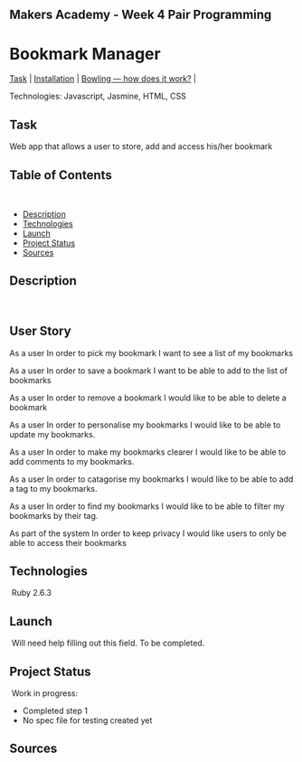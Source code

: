 ## Makers Academy - Week 4 Pair Programming

Bookmark Manager
=================

[Task](#Task) | [Installation](#Installation) | [Bowling — how does it work?](#Bowling) |

Technologies: Javascript, Jasmine, HTML, CSS

## Task

Web app that allows a user to store, add and access his/her bookmark
​
## Table of Contents
​
* [Description](#introduction)
* [Technologies](#technologies)
* [Launch](#launch)
* [Project Status](#project-status)
* [Sources](#sources)
​
## Description
​
## User Story

As a user
In order to pick my bookmark
I want to see a list of my bookmarks

As a user
In order to save a bookmark
I want to be able to add to the list of bookmarks

As a user
In order to remove a bookmark
I would like to be able to delete a bookmark

As a user
In order to personalise my bookmarks
I would like to be able to update my bookmarks.

As a user
In order to make my bookmarks clearer
I would like to be able to add comments to my bookmarks.

As a user
In order to catagorise my bookmarks
I would like to be able to add a tag to my bookmarks.

As a user
In order to find my bookmarks
I would like to be able to filter my bookmarks by their tag. 

As part of the system
In order to keep privacy
I would like users to only be able to access their bookmarks
​
## Technologies
​
Ruby 2.6.3
​
## Launch
​
Will need help filling out this field. To be completed.
​
## Project Status
​
Work in progress:
​
* Completed step 1
* No spec file for testing created yet
​
## Sources
​
